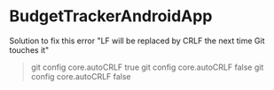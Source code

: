 # BudgetTrackerAndroidApp

Solution to fix this error
    "LF will be replaced by CRLF the next time Git touches it"

>git config core.autoCRLF
    true
>git config core.autoCRLF false
> git config core.autoCRLF
    false
